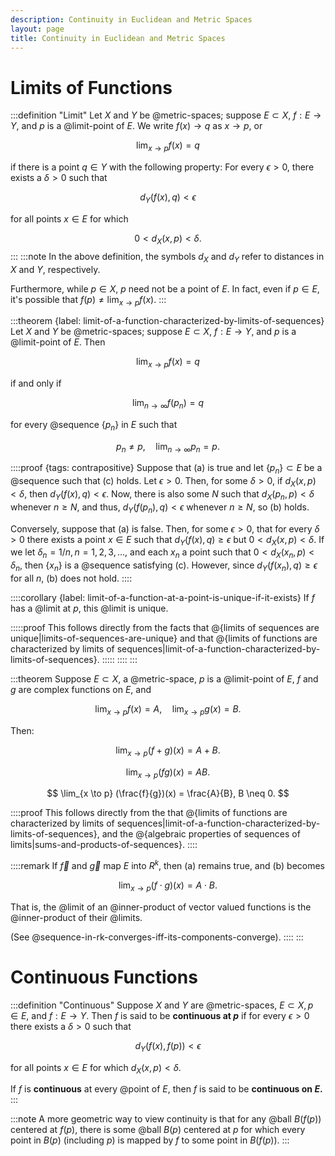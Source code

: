 ```yaml
---
description: Continuity in Euclidean and Metric Spaces
layout: page
title: Continuity in Euclidean and Metric Spaces
---
```


# Limits of Functions

:::definition "Limit"
Let $X$ and $Y$ be @metric-spaces; suppose $E \subset X,$ $f : E \to Y,$ and $p$ is a @limit-point of $E.$ We write $f(x) \to q$ as $x \to p,$ or

$$ \lim_{x \to p} f(x) = q $$

if there is a point $q \in Y$ with the following property: For every $\epsilon > 0,$ there exists a $\delta > 0$ such that

$$ d_Y(f(x), q) < \epsilon $$

for all points $x \in E$ for which

$$ 0 < d_X(x,p) < \delta. $$
:::
:::note
In the above definition, the symbols $d_X$ and $d_Y$ refer to distances in $X$ and $Y,$ respectively.

Furthermore, while $p \in X,$ $p$ need not be a point of $E.$ In fact, even if $p \in E,$ it's possible that $f(p) \neq \lim_{x \to p} f(x).$
:::

:::theorem {label: limit-of-a-function-characterized-by-limits-of-sequences}
Let $X$ and $Y$ be @metric-spaces; suppose $E \subset X,$ $f : E \to Y,$ and $p$ is a @limit-point of $E.$ Then

$$ \lim_{x \to p} f(x) = q \tag{a} $$

if and only if

$$ \lim_{n \to \infty} f(p_n) = q \tag{b} $$

for every @sequence $\{p_n\}$ in $E$ such that

$$ p_n \neq p, \quad \lim_{n \to \infty} p_n = p. \tag{c} $$

::::proof {tags: contrapositive}
Suppose that (a) is true and let $\{p_n\} \subset E$ be a @sequence such that (c) holds. Let $\epsilon > 0.$ Then, for some $\delta > 0,$ if $d_X(x,p) < \delta,$ then $d_Y(f(x), q) < \epsilon.$ Now, there is also some $N$ such that $d_X(p_n, p) < \delta$ whenever $n \geq N,$ and thus, $d_Y(f(p_n), q) < \epsilon$ whenever $n \geq N,$ so (b) holds.

Conversely, suppose that (a) is false. Then, for some $\epsilon > 0,$ that for every $\delta > 0$ there exists a point $x \in E$ such that $d_Y(f(x), q) \geq \epsilon$ but $0 < d_X(x, p) < \delta.$ If we let $\delta_n = 1/n, n = 1, 2, 3, \dots,$ and each $x_n$ a point such that $0 < d_X(x_n, p) < \delta_n,$ then $\{x_n\}$ is a @sequence satisfying (c). However, since $d_Y(f(x_n), q) \geq \epsilon$ for all $n,$ (b) does not hold.
::::

::::corollary {label: limit-of-a-function-at-a-point-is-unique-if-it-exists}
If $f$ has a @limit at $p,$ this @limit is unique.

:::::proof
This follows directly from the facts that @{limits of sequences are unique|limits-of-sequences-are-unique} and that @{limits of functions are characterized by limits of sequences|limit-of-a-function-characterized-by-limits-of-sequences}.
:::::
::::
:::

:::theorem
Suppose $E \subset X,$ a @metric-space, $p$ is a @limit-point of $E,$ $f$ and $g$ are complex functions on $E,$ and

$$ \lim_{x \to p} f(x) = A, \quad \lim_{x \to p} g(x) = B. $$

Then:

$$ \lim_{x \to p} (f + g)(x) = A + B. $$

$$ \lim_{x \to p} (fg)(x) = AB. $$

$$ \lim_{x \to p} (\frac{f}{g})(x) = \frac{A}{B}, B \neq 0. $$


::::proof
This follows directly from the that @{limits of functions are characterized by limits of sequences|limit-of-a-function-characterized-by-limits-of-sequences}, and the @{algebraic properties of sequences of limits|sums-and-products-of-sequences}.
::::

::::remark
If $\vec{f}$ and $\vec{g}$ map $E$ into $R^k,$ then (a) remains true, and (b) becomes

$$ \lim_{x \to p} (f \cdot g)(x) = A \cdot B. $$

That is, the @limit of an @inner-product of vector valued functions is the @inner-product of their @limits.

(See @sequence-in-rk-converges-iff-its-components-converge).
::::
:::

# Continuous Functions

:::definition "Continuous"
Suppose $X$ and $Y$ are @metric-spaces, $E \subset X, p \in E,$ and $f : E \to Y.$ Then $f$ is said to be **continuous at $p$** if for every $\epsilon > 0$ there exists a $\delta > 0$ such that

$$ d_Y(f(x), f(p)) < \epsilon $$

for all points $x \in E$ for which $d_X(x, p) < \delta.$

If $f$ is **continuous** at every @point of $E,$ then $f$ is said to be **continuous on $E$.**
:::

:::note
A more geometric way to view continuity is that for any @ball $B(f(p))$ centered at $f(p),$ there is some @ball $B(p)$ centered at $p$ for which every point in $B(p)$ (including $p$) is mapped by $f$ to some point in $B(f(p)).$
:::

